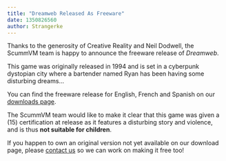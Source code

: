 ```yaml
---
title: "Dreamweb Released As Freeware"
date: 1350826560
author: Strangerke
---
```


Thanks to the generosity of Creative Reality and Neil Dodwell, the ScummVM team is happy to announce the freeware release of *Dreamweb*.

This game was originally released in 1994 and is set in a cyberpunk dystopian city where a bartender named Ryan has been having some disturbing dreams...

You can find the freeware release for English, French and Spanish on our [downloads page](/downloads/).

The ScummVM team would like to make it clear that this game was given a (15) certification at release as it features a disturbing story and violence, and is thus **not suitable for children**.

If you happen to own an original version not yet available on our download page, please [contact us](mailto:lechuck@scummvm.org) so we can work on making it free too!
